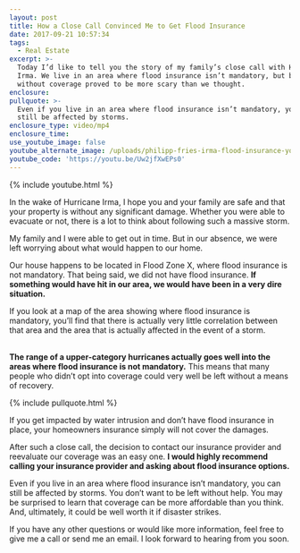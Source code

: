 ```yaml
---
layout: post
title: How a Close Call Convinced Me to Get Flood Insurance
date: 2017-09-21 10:57:34
tags:
  - Real Estate
excerpt: >-
  Today I’d like to tell you the story of my family’s close call with Hurricane
  Irma. We live in an area where flood insurance isn’t mandatory, but being
  without coverage proved to be more scary than we thought.
enclosure:
pullquote: >-
  Even if you live in an area where flood insurance isn’t mandatory, you can
  still be affected by storms.
enclosure_type: video/mp4
enclosure_time:
use_youtube_image: false
youtube_alternate_image: /uploads/philipp-fries-irma-flood-insurance-youtube-1.jpg
youtube_code: 'https://youtu.be/Uw2jfXwEPs0'
---
```



{% include youtube.html %}

In the wake of Hurricane Irma, I hope you and your family are safe and that your property is without any significant damage. Whether you were able to evacuate or not, there is a lot to think about following such a massive storm.

My family and I were able to get out in time. But in our absence, we were left worrying about what would happen to our home.

Our house happens to be located in Flood Zone X, where flood insurance is not mandatory. That being said, we did not have flood insurance. **If something would have hit in our area, we would have been in a very dire situation.**

If you look at a map of the area showing where flood insurance is mandatory, you’ll find that there is actually very little correlation between that area and the area that is actually affected in the event of a storm.

<br>**The range of a upper-category hurricanes actually goes well into the areas where flood insurance is not mandatory.** This means that many people who didn’t opt into coverage could very well be left without a means of recovery.

{% include pullquote.html %}

If you get impacted by water intrusion and don’t have flood insurance in place, your homeowners insurance simply will not cover the damages.

After such a close call, the decision to contact our insurance provider and reevaluate our coverage was an easy one. **I would highly recommend calling your insurance provider and asking about flood insurance options.**

Even if you live in an area where flood insurance isn’t mandatory, you can still be affected by storms. You don’t want to be left without help. You may be surprised to learn that coverage can be more affordable than you think. And, ultimately, it could be well worth it if disaster strikes.

If you have any other questions or would like more information, feel free to give me a call or send me an email. I look forward to hearing from you soon.